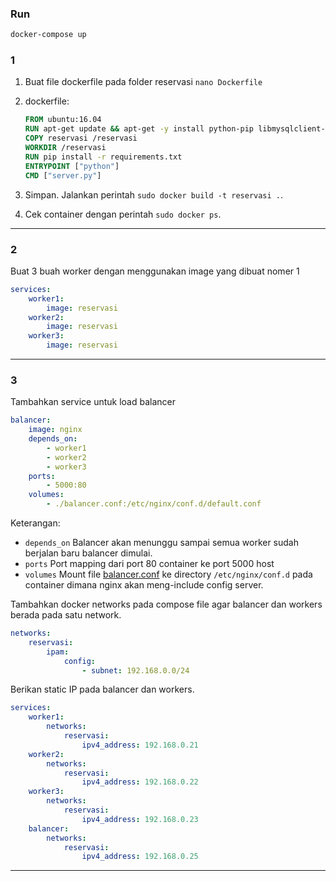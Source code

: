 
### Run

```sh
docker-compose up
```

### 1
1. Buat file dockerfile pada folder reservasi `nano Dockerfile`
2. dockerfile:

    ```Dockerfile
    FROM ubuntu:16.04
    RUN apt-get update && apt-get -y install python-pip libmysqlclient-dev
    COPY reservasi /reservasi
    WORKDIR /reservasi
    RUN pip install -r requirements.txt
    ENTRYPOINT ["python"]
    CMD ["server.py"]
    ```
3. Simpan. Jalankan perintah `sudo docker build -t reservasi .`.
4. Cek container dengan perintah `sudo docker ps`.

---

### 2
Buat 3 buah worker dengan menggunakan image yang dibuat nomer 1

```yml
services:
    worker1:
        image: reservasi
    worker2:
        image: reservasi
    worker3:
        image: reservasi
```

---

### 3
Tambahkan service untuk load balancer

```yml
balancer:
    image: nginx
    depends_on:
        - worker1
        - worker2
        - worker3
    ports:
        - 5000:80
    volumes:
        - ./balancer.conf:/etc/nginx/conf.d/default.conf
```
Keterangan:
- `depends_on`
  Balancer akan menunggu sampai semua worker sudah berjalan baru balancer dimulai.
- `ports`
  Port mapping dari port 80 container ke port 5000 host
- `volumes`
  Mount file [balancer.conf](balancer.conf) ke directory `/etc/nginx/conf.d` pada container dimana nginx akan meng-include config server.

Tambahkan docker networks pada compose file agar balancer dan workers berada pada satu network.
```yml
networks:
    reservasi:
        ipam:
            config:
                - subnet: 192.168.0.0/24
```

Berikan static IP pada balancer dan workers.
```yml
services:
    worker1:
        networks:
            reservasi:
                ipv4_address: 192.168.0.21
    worker2:
        networks:
            reservasi:
                ipv4_address: 192.168.0.22
    worker3:
        networks:
            reservasi:
                ipv4_address: 192.168.0.23
    balancer:
        networks:
            reservasi:
                ipv4_address: 192.168.0.25
```
---
